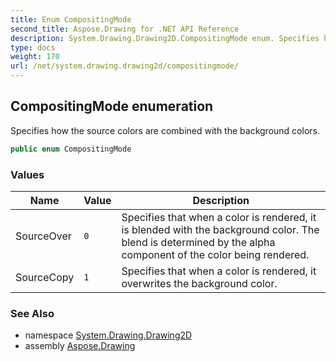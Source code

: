 ```yaml
---
title: Enum CompositingMode
second_title: Aspose.Drawing for .NET API Reference
description: System.Drawing.Drawing2D.CompositingMode enum. Specifies how the source colors are combined with the background colors
type: docs
weight: 170
url: /net/system.drawing.drawing2d/compositingmode/
---
```

## CompositingMode enumeration

Specifies how the source colors are combined with the background colors.

```csharp
public enum CompositingMode
```

### Values

| Name | Value | Description |
| --- | --- | --- |
| SourceOver | `0` | Specifies that when a color is rendered, it is blended with the background color. The blend is determined by the alpha component of the color being rendered. |
| SourceCopy | `1` | Specifies that when a color is rendered, it overwrites the background color. |

### See Also

* namespace [System.Drawing.Drawing2D](../../system.drawing.drawing2d/)
* assembly [Aspose.Drawing](../../)


